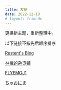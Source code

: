```yaml
---
title: 友链
date: 2022-12-18
# layout: friends
---
```


更换新主题，重新整理中。

以下链接不按先后顺序排序

[Restent's Blog](https://blog.restent.win)

[林槐的杂货铺](https://stapxs.cn)

[FLYEMOJ1](https://flyemoji.xyz)

[ちゃおにま](https://lemonmiaow.xyz)

